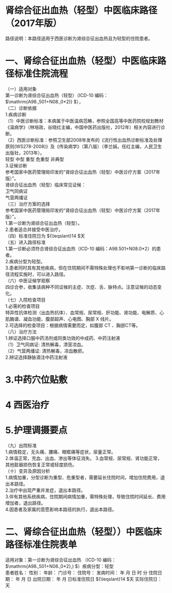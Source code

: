 # 肾综合征出血热（轻型）中医临床路径 （2017年版）  
路径说明：本路径适用于西医诊断为肾综合征出血热且为轻型的住院患者。  
# 一、肾综合征出血热（轻型）中医临床路径标准住院流程  
（一）适用对象  
第一诊断为肾综合征出血热（轻型）（ICD-10 编码： $\mathrm{A98.\,501+N08.\,0*2)} $），  
（二）诊断依据  
1.疾病诊断  
（1）中医诊断标准：本病属于中医温病范畴，参照全国高等中医药院校规划教材《温病学》（林培政，谷晓红主编，中国中医药出版社，2012年）相关内容进行诊断。  
（2）西医诊断标准：参照卫生部2008年发布的《流行性出血热诊断标准及处理原则(WS278-2008)》及《传染病学》（第八版）（李兰娟，任红主编，人民卫生出版社，2013年）。  
轻型 中型 重型 危重型  非典型  
3.证候诊断  
参考国家中医药管理局印发的“肾综合征出血热（轻型）中医诊疗方案（2017年版）”。  
肾综合征出血热（轻型）临床常见证候：  
卫气同病证  
气营两燔证  
（三）治疗方案的选择  
参考国家中医药管理局印发的“肾综合征出血热（轻型）中医诊疗方案（2017年版）”。  
1.第一诊断为肾综合征出血热（轻型）。  
2.患者适合并接受中医治疗。  
（四）标准住院日为 ${\leqslant}14 $天  
（五）进入路径标准  
1.第一诊断必须符合肾综合征出血热（ICD-10 编码：A98.501+N08.0\*2）的患者。  
2.疾病分型为轻型。  
3.患者同时具有其他疾病，但在住院期间不需特殊处理也不影响第一诊断的临床路径流程实施时，可以进入路径。  
（六）中医证候学观察  
四诊合参，收集该病种不同证候的主症、次症、舌、脉特点。注意证候的动态变化。  
（七）入院检查项目  
1.必需的检查项目  
特异性抗体检测（出血热抗体）、血常规、尿常规、肝功能、肾功能、电解质、心肌酶谱、凝血功能、腹部超声、心电图、胸部 X 线片。  
2.可选择的检查项目：根据病情需要而定，如腹部 CT 、胸部CT等。  
（八）治疗方法  
1.辨证选择口服中药汤剂或同类功效的中成药、中药注射液  
（1）卫气同病证: 清热解毒，清营凉血。  
（2）气营两燔证: 清热解毒，凉血散瘀。  
2.辨证选择静脉滴注中药注射液  
# 3.中药穴位贴敷  
# 4 西医治疗  
# 5.护理调摄要点  
（九）出院标准  
1.病情稳定，无头痛、腰痛、眼眶痛等症状，尿量正常。  
2.体温正常，充血、出血、渗出等体征消失。 3.血常规、尿常规、肾功能正常，其他脏器损伤恢复正常或轻度损伤。  
（十）变异及原因分析  
1.病情加重，分型诊断为重型、危重型者，需要延长住院时间，增加住院费用，退出本路径。  
2.治疗中出现严重并发症，退出本路径。  
3.伴有其他系统疾病，住院期间病情加重，需特殊处理，导致住院时间延长、费用增加者，退出路径。  
4.因患者及家属的意愿影响本路径的执行，退出本路径。  
# 二、肾综合征出血热（轻型））中医临床路径标准住院表单  
适用对象：第一诊断为肾综合征出血热 （ICD-10 编码： $\mathrm{A98.\,501+N08.\,0*2}\,) $）疾病分型：轻型  
患者姓名：          性别：    年龄：    门诊号：         住院号：            发病时间：   年  月  日  时  分  住院日期：   年  月  日 出院日期：   年  月  日标准住院日 ${\leqslant}14 $天              实际住院日：    天  
